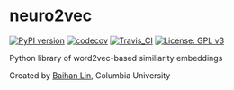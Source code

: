 # neuro2vec

[![PyPI version](https://badge.fury.io/py/neuro2vec.svg)](https://badge.fury.io/py/neuro2vec)  [![codecov](https://codecov.io/gh/doerlbh/neuro2vec/branch/main/graph/badge.svg?token=)](https://codecov.io/gh/doerlbh/neuro2vec) [![Travis_CI](https://travis-ci.com/doerlbh/neuro2vec.svg?token=&branch=main)](https://travis-ci.com/doerlbh/neuro2vec)  [![License: GPL v3](https://img.shields.io/badge/License-GPLv3-blue.svg)](https://www.gnu.org/licenses/gpl-3.0)

Python library of word2vec-based similiarity embeddings

Created by [Baihan Lin](https://www.baihan.nyc), Columbia University